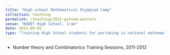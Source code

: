 ```yaml
---	
title: "High school Mathematical Olympiad Camp"		
collection: teaching			
permalink: /teaching/2011-putnam-western
venue: "NODET High School, Iran"
date: 2011-09-01
type: "Training High School students for partaking in national mathematics olympiad"		
---	
```


    
    
* Number theory and Combinatorics Training Sessions, 2011-2012 	
   
